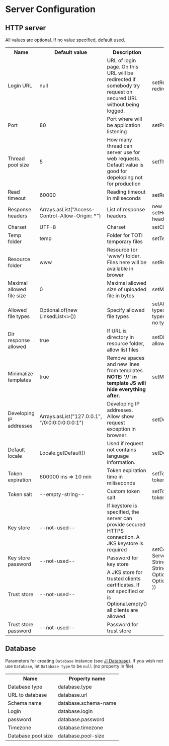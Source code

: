 # Server Configuration

## HTTP server

All values are optional. If no value specified, default used.

<table>
	<tr>
		<th>Name</th>
		<th>Default value</th>
		<th>Description</th>
		<th>Method</th>
		<th>Property name</th>
	</tr>
	<tr>
		<td>Login URL</td>
		<td>null</td>
		<td>URL of login page. On this URL will be redirected if somebody try request on secured URL without being logged.</td>
		<td>setRedirectNoLoggerdUser(String redirect)</td>
		<td></td>
	</tr>
	<tr>
		<td>Port</td>
		<td>80</td>
		<td>Port where will be application listening</td>
		<td>setPort(int port)</td>
		<td>http.port</td>
	</tr>
	<tr>
		<td>Thread pool size</td>
		<td>5</td>
		<td>How many thread can server use for web requests. Default value is good for depeloping not for production</td>
		<td>setThreadPool(int size)</td>
		<td>http.thread-pool</td>
	</tr>
	<tr>
		<td>Read timeout</td>
		<td>60000</td>
		<td>Reading timeout in miliseconds</td>
		<td>setReadTimeout(int timeout)</td>
		<td>http.read-timeout</td>
	</tr>
	<tr>
		<td>Response headers</td>
		<td>Arrays.asList("Access-Control-Allow-Origin: *")</td>
		<td>List of response headers. </td>
		<td>new ResponseHeaders(List<String> headers)<br>setHeaders(ResponseHeaders headers)</td>
		<td>http.headers - splited by '|'</td>
	</tr>
	<tr>
		<td>Charset</td>
		<td>UTF-8</td>
		<td>Charset</td>
		<td>setCharset(String charset)</td>
		<td>http.charset</td>
	</tr>
	<tr>
		<td>Temp folder</td>
		<td>temp</td>
		<td>Folder for TOTI temporary files</td>
		<td>setTempPath(String path)</td>
		<td>http.temp</td>
	</tr>
	<tr>
		<td>Resource folder</td>
		<td>www</td>
		<td>Resource (or 'www') folder. Files here will be available in brower</td>
		<td>setResourcesPath(String path)</td>
		<td>http.resource-path</td>
	</tr>
	<tr>
		<td>Maximal allowed file size</td>
		<td>0</td>
		<td>Maximal allowed size of uploaded file in bytes</td>
		<td>setMaxUploadFileSize(int size)</td>
		<td>http.max-upload-size</td>
	</tr>
	<tr>
		<td>Allowed file types</td>
		<td>Optional.of(new LinkedList<>())</td>
		<td>Specify allowed file types</td>
		<td>setAllowedUploadFileTypes(Optional<List<String>> types) - empty Optional means all types, Optional with empty list means no types</td>
		<td>http.allowed-file-types - splited by '|'</td>
	</tr>
	<tr>
		<td>Dir response allowed</td>
		<td>true</td>
		<td>If URL is directory in resource folder, allow list files</td>
		<td>setDirResponseAllowed(boolean allowed)</td>
		<td>http.dir-allowed</td>
	</tr>
	<tr>
		<td>Minimalize templates</td>
		<td>true</td>
		<td>Remove spaces and new lines from templates. <strong>NOTE: '//' in template JS will hide everything after.</strong></td>
		<td>setMinimalize(boolean minimalize)</td>
		<td>http.minimalize-templates</td>
	</tr>
	<tr>
		<td>Developing IP addresses</td>
		<td>Arrays.asList("127.0.0.1", "/0:0:0:0:0:0:0:1")</td>
		<td>Developing IP addresses. Allow show request exception in browser.</td>
		<td>setDevelopIpAddresses(List<String> ips)</td>
		<td>http.ip - splited by '|'</td>
	</tr>
	<tr>
		<td>Default locale</td>
		<td>Locale.getDefault()</td>
		<td>Used if request not contains language information.</td>
		<td>setDefLang(String lang)</td>
		<td>http.locale</td>
	</tr>
	<tr>
		<td>Token expiration</td>
		<td>600000 ms => 10 min</td>
		<td>Token expiration time in miliseconds</td>
		<td>setTokenExpirationTime(long tokenExpirationTime)</td>
		<td>http.token-expired</td>
	</tr>
	<tr>
		<td>Token salt</td>
		<td>--empty-string--</td>
		<td>Custom token salt</td>
		<td>setTokenCustomSalt(String tokenCustomSalt)</td>
		<td>http.token-salt</td>
	</tr>
	<tr>
		<td>Key store</td>
		<td>--not-used--</td>
		<td>If keystore is specified, the server can provide secured HTTPS connection. A JKS keystore is required</td>
		<td rowspan="4">
			setCerts(new ServerSecuredCredentials(
			<br>
				String keyStore,<br>
				String keyStorePassword,<br>
				Optional<String> trustStore,<br>
				Optional<String> trustStorePassword<br>
			))
		</td>
		<td>http.key-store</td>
	</tr>
	<tr>
		<td>Key store password</td>
		<td>--not-used--</td>
		<td>Password for key store</td>
		<td>http.key-store-password</td>
	</tr>
	<tr>
		<td>Trust store</td>
		<td>--not-used--</td>
		<td>A JKS store for trusted clients certificates. If not specified or is Optional.empty() all clients are allowed.</td>
		<td>http.trust-store</td>
	</tr>
	<tr>
		<td>Trust store password</td>
		<td>--not-used--</td>
		<td>Password for trust store</td>
		<td>http.trust-store-password</td>
	</tr>
</table>

## Database

Parameters for creating `Database` instance (see [JI Database](https://github.com/ondrej-nemec/javainit/ji-database)). If you wish not use `Database`, let `Database type` to be `null` (no property in file).

<table>
	<tr>
		<th>Name</th>
		<th>Property name</th>
	</tr>
	<tr>
		<td>Database type</td>
		<td>database.type</td>
	</tr>
	<tr>
		<td>URL to database</td>
		<td>database.url</td>
	</tr>
	<!-- <tr>
		<td>is db external</td>
		<td>database.external</td>
	</tr> -->
	<tr>
		<td>Schema name</td>
		<td>database.schema-name</td>
	</tr>
	<tr>
		<td>Login</td>
		<td>database.login</td>
	</tr>
	<tr>
		<td>password</td>
		<td>database.password</td>
	</tr>
	<tr>
		<td>Timezone</td>
		<td>database.timezone</td>
	</tr>
	<tr>
		<td>Database pool size</td>
		<td>database.pool-size</td>
	</tr>
</table>
